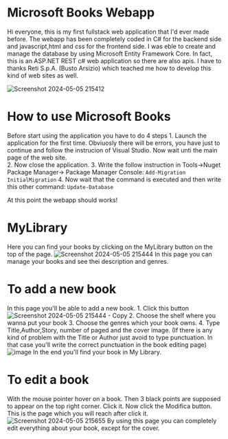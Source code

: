 # Microsoft Books Webapp
  Hi everyone, this is my first fullstack web application that I'd ever made before.
  The webapp has been completely coded in C# for the backend side and javascript,html and css for the frontend side.
  I was eble to create and manage the database by using Microsoft Entity Framework Core. In fact, this is an ASP.NET REST c# web application so there are also apis.
  I have to thanks Reti S.p.A. (Busto Arsizio) which teached me how to develop this kind of web sites as well.
  
  ![Screenshot 2024-05-05 215412](https://github.com/FullMonkeyy/MicrosoftBooks-WebApplicationProject/assets/144152021/71b45323-6615-4295-9ca6-d8f28396aa50)

# How to use Microsoft Books
  Before start using the application you have to do 4 steps
    1. Launch the application for the first time. Obviuosly there will be errors, you have just to continue and follow the instrucion of Visual Studio. Now wait unti the main page of the web site.                                                  
    2. Now close the application.
    3. Write the follow instruction in Tools->Nuget Package Manager-> Package Manager Console:
       ``` Add-Migration InitialMigration ```
    4. Now wait that the command is executed and then write this other command:
       ``` Update-Database ```
  
  At this point the webapp should works!

# MyLibrary
  Here you can find your books by clicking on the MyLibrary button on the top of the page.
  ![Screenshot 2024-05-05 215444](https://github.com/FullMonkeyy/MicrosoftBooks-WebApplicationProject/assets/144152021/6a77db96-efaa-4a04-b501-0e4736dc5bdb)
  In this page you can manage your books and see thei description and genres.

# To add a new book
  In this page you'll be able to add a new book.
    1. Click this button
       ![Screenshot 2024-05-05 215444 - Copy](https://github.com/FullMonkeyy/MicrosoftBooks-WebApplicationProject/assets/144152021/f3bf7837-ef60-4f0a-9a8d-d631fb11f303)
    2. Choose the shelf where you wanna put your book
    3. Choose the genres which your book owns.
    4. Type Title,Author,Story, number of paged and the cover image. (If there is any kind of problem with the Title or Author just avoid to type punctuation. In that case you'll write the correct punctuation in the book editing page)
       ![image](https://github.com/FullMonkeyy/MicrosoftBooks-WebApplicationProject/assets/144152021/39515466-6f16-4020-8f26-6422f642f744)
  In the end you'll find your book in My Library.

# To edit a book
With the mouse pointer hover on a book. Then 3 black points are supposed to appear on the top right corner. Click it.
Now click the Modifica button.
This is the page which you will reach after click it.
![Screenshot 2024-05-05 215655](https://github.com/FullMonkeyy/MicrosoftBooks-WebApplicationProject/assets/144152021/74805c15-fb6c-4804-b122-9451d2c30350)
By using this page you can completely edit everything about your book, except for the cover.

  
